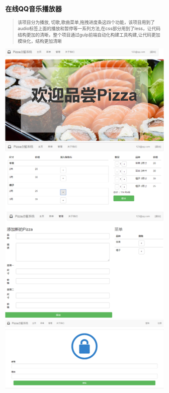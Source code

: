 ## 在线QQ音乐播放器
> 该项目分为播放, 切歌,歌曲菜单,拖拽进度条这四个功能，该项目用到了audio标签上面的播放和暂停等一系列方法,在css部分用到了less，让代码结构更加的清晰，整个项目通过gulp前端自动化构建工具构建,让代码更加模块化，结构更加清晰


![image](https://github.com/1998101919/pizza/blob/master/src/assets/show-pizza1.png)
![image](https://github.com/1998101919/pizza/blob/master/src/assets/show-pizza2.png)
![image](https://github.com/1998101919/pizza/blob/master/src/assets/show-pizza3.png)
![image](https://github.com/1998101919/pizza/blob/master/src/assets/show-pizza4.png)





